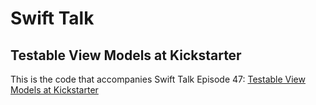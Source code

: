# Swift Talk
## Testable View Models at Kickstarter

This is the code that accompanies Swift Talk Episode 47: [Testable View Models at Kickstarter](https://talk.objc.io/episodes/S01E47-testable-view-models-at-kickstarter)
